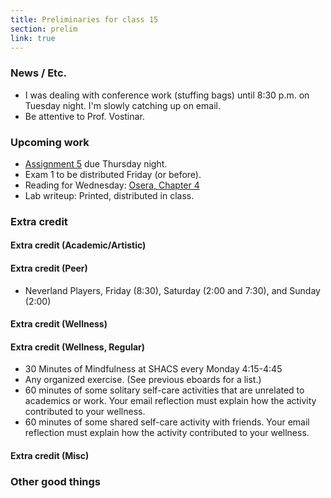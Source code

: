 ```yaml
---
title: Preliminaries for class 15
section: prelim
link: true
---
```

### News / Etc.

* I was dealing with conference work (stuffing bags) until 8:30 p.m. on
  Tuesday night.  I'm slowly catching up on email.
* Be attentive to Prof. Vostinar.

### Upcoming work

* [Assignment 5](../assignments/assignment05) due Thursday night.
* Exam 1 to be distributed Friday (or before).
* Reading for Wednesday: 
  [Osera, Chapter 4](https://www.cs.grinnell.edu/~rebelsky/Courses/CSC207/osera/chap04.pdf)
* Lab writeup: Printed, distributed in class.

### Extra credit

#### Extra credit (Academic/Artistic)

#### Extra credit (Peer)

* Neverland Players, Friday (8:30), Saturday (2:00 and 7:30), and Sunday (2:00)

#### Extra credit (Wellness)

#### Extra credit (Wellness, Regular)

* 30 Minutes of Mindfulness at SHACS every Monday 4:15-4:45
* Any organized exercise.  (See previous eboards for a list.)
* 60 minutes of some solitary self-care activities that are unrelated to 
  academics or work.  Your email reflection must explain how
  the activity contributed to your wellness.
* 60 minutes of some shared self-care activity with friends.  Your email 
  reflection must explain how the activity contributed to your wellness.

#### Extra credit (Misc)

### Other good things

